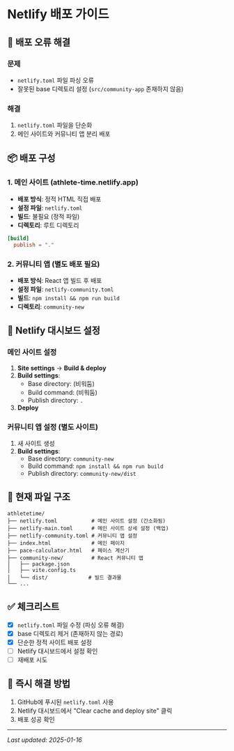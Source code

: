 # Netlify 배포 가이드

## 🚨 배포 오류 해결

### 문제
- `netlify.toml` 파일 파싱 오류
- 잘못된 base 디렉토리 설정 (`src/community-app` 존재하지 않음)

### 해결
1. `netlify.toml` 파일을 단순화
2. 메인 사이트와 커뮤니티 앱 분리 배포

## 📦 배포 구성

### 1. 메인 사이트 (athlete-time.netlify.app)
- **배포 방식**: 정적 HTML 직접 배포
- **설정 파일**: `netlify.toml`
- **빌드**: 불필요 (정적 파일)
- **디렉토리**: 루트 디렉토리

```toml
[build]
  publish = "."
```

### 2. 커뮤니티 앱 (별도 배포 필요)
- **배포 방식**: React 앱 빌드 후 배포
- **설정 파일**: `netlify-community.toml`
- **빌드**: `npm install && npm run build`
- **디렉토리**: `community-new`

## 🔧 Netlify 대시보드 설정

### 메인 사이트 설정
1. **Site settings** → **Build & deploy**
2. **Build settings**:
   - Base directory: (비워둠)
   - Build command: (비워둠)
   - Publish directory: `.`
3. **Deploy**

### 커뮤니티 앱 설정 (별도 사이트)
1. 새 사이트 생성
2. **Build settings**:
   - Base directory: `community-new`
   - Build command: `npm install && npm run build`
   - Publish directory: `community-new/dist`

## 📁 현재 파일 구조
```
athletetime/
├── netlify.toml           # 메인 사이트 설정 (간소화됨)
├── netlify-main.toml      # 메인 사이트 상세 설정 (백업)
├── netlify-community.toml # 커뮤니티 앱 설정
├── index.html             # 메인 페이지
├── pace-calculator.html   # 페이스 계산기
├── community-new/         # React 커뮤니티 앱
│   ├── package.json
│   ├── vite.config.ts
│   └── dist/             # 빌드 결과물
└── ...
```

## ✅ 체크리스트
- [x] `netlify.toml` 파일 수정 (파싱 오류 해결)
- [x] base 디렉토리 제거 (존재하지 않는 경로)
- [x] 단순한 정적 사이트 배포 설정
- [ ] Netlify 대시보드에서 설정 확인
- [ ] 재배포 시도

## 🎯 즉시 해결 방법
1. GitHub에 푸시된 `netlify.toml` 사용
2. Netlify 대시보드에서 "Clear cache and deploy site" 클릭
3. 배포 성공 확인

---
*Last updated: 2025-01-16*